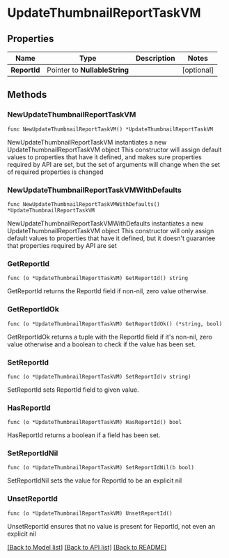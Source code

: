 # UpdateThumbnailReportTaskVM

## Properties

Name | Type | Description | Notes
------------ | ------------- | ------------- | -------------
**ReportId** | Pointer to **NullableString** |  | [optional] 

## Methods

### NewUpdateThumbnailReportTaskVM

`func NewUpdateThumbnailReportTaskVM() *UpdateThumbnailReportTaskVM`

NewUpdateThumbnailReportTaskVM instantiates a new UpdateThumbnailReportTaskVM object
This constructor will assign default values to properties that have it defined,
and makes sure properties required by API are set, but the set of arguments
will change when the set of required properties is changed

### NewUpdateThumbnailReportTaskVMWithDefaults

`func NewUpdateThumbnailReportTaskVMWithDefaults() *UpdateThumbnailReportTaskVM`

NewUpdateThumbnailReportTaskVMWithDefaults instantiates a new UpdateThumbnailReportTaskVM object
This constructor will only assign default values to properties that have it defined,
but it doesn't guarantee that properties required by API are set

### GetReportId

`func (o *UpdateThumbnailReportTaskVM) GetReportId() string`

GetReportId returns the ReportId field if non-nil, zero value otherwise.

### GetReportIdOk

`func (o *UpdateThumbnailReportTaskVM) GetReportIdOk() (*string, bool)`

GetReportIdOk returns a tuple with the ReportId field if it's non-nil, zero value otherwise
and a boolean to check if the value has been set.

### SetReportId

`func (o *UpdateThumbnailReportTaskVM) SetReportId(v string)`

SetReportId sets ReportId field to given value.

### HasReportId

`func (o *UpdateThumbnailReportTaskVM) HasReportId() bool`

HasReportId returns a boolean if a field has been set.

### SetReportIdNil

`func (o *UpdateThumbnailReportTaskVM) SetReportIdNil(b bool)`

 SetReportIdNil sets the value for ReportId to be an explicit nil

### UnsetReportId
`func (o *UpdateThumbnailReportTaskVM) UnsetReportId()`

UnsetReportId ensures that no value is present for ReportId, not even an explicit nil

[[Back to Model list]](../README.md#documentation-for-models) [[Back to API list]](../README.md#documentation-for-api-endpoints) [[Back to README]](../README.md)


